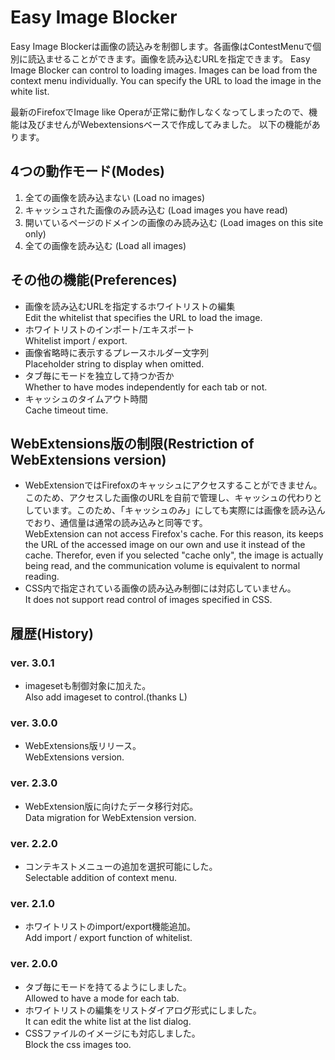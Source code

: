 # Easy Image Blocker
Easy Image Blockerは画像の読込みを制御します。各画像はContestMenuで個別に読込ませることができます。画像を読み込むURLを指定できます。
Easy Image Blocker can control to loading images. Images can be load from the context menu individually. You can specify the URL to load the image in the white list.

最新のFirefoxでImage like Operaが正常に動作しなくなってしまったので、機能は及びませんがWebextensionsベースで作成してみました。
以下の機能があります。

## 4つの動作モード(Modes)
1. 全ての画像を読み込まない&nbsp;(Load no images)
1. キャッシュされた画像のみ読み込む&nbsp;(Load images you have read)
1. 開いているページのドメインの画像のみ読み込む&nbsp;(Load images on this site only)
1. 全ての画像を読み込む&nbsp;(Load all images)

## その他の機能(Preferences)
* 画像を読み込むURLを指定するホワイトリストの編集<br />Edit the whitelist that specifies the URL to load the image.
* ホワイトリストのインポート/エキスポート<br />Whitelist import / export.
* 画像省略時に表示するプレースホルダー文字列<br />Placeholder string to display when omitted.
* タブ毎にモードを独立して持つか否か<br />Whether to have modes independently for each tab or not.
* キャッシュのタイムアウト時間<br />Cache timeout time.

## WebExtensions版の制限(Restriction of WebExtensions version)
* WebExtensionではFirefoxのキャッシュにアクセスすることができません。このため、アクセスした画像のURLを自前で管理し、キャッシュの代わりとしています。このため、「キャッシュのみ」にしても実際には画像を読み込んでおり、通信量は通常の読み込みと同等です。<br />WebExtension can not access Firefox's cache. For this reason, its keeps the URL of the accessed image on our own and use it instead of the cache. Therefor, even if you selected "cache only", the image is actually being read, and the communication volume is equivalent to normal reading.
* CSS内で指定されている画像の読み込み制御には対応していません。<br />It does not support read control of images specified in CSS.

## 履歴(History)
### ver. 3.0.1
* imagesetも制御対象に加えた。<br />Also add imageset to control.(thanks L)
### ver. 3.0.0
* WebExtensions版リリース。<br />WebExtensions version.
### ver. 2.3.0
* WebExtension版に向けたデータ移行対応。<br />Data migration for WebExtension version.
### ver. 2.2.0
* コンテキストメニューの追加を選択可能にした。<br />Selectable addition of context menu.
### ver. 2.1.0
* ホワイトリストのimport/export機能追加。<br />Add import / export function of whitelist.
### ver. 2.0.0
* タブ毎にモードを持てるようにしました。<br />Allowed to have a mode for each tab.
* ホワイトリストの編集をリストダイアログ形式にしました。<br />It can edit the white list at the list dialog.
* CSSファイルのイメージにも対応しました。<br />Block the css images too.
